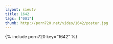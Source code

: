 ```yaml
--- 
layout: sieutv
title: 1642
tags: ["001"]
thumb: http://porn720.net/video/1642/poster.jpg
---
```

{% include porn720 key="1642" %} 
